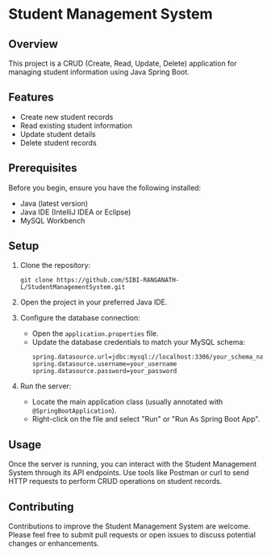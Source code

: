 # Student Management System

## Overview
This project is a CRUD (Create, Read, Update, Delete) application for managing student information using Java Spring Boot.

## Features
- Create new student records
- Read existing student information
- Update student details
- Delete student records

## Prerequisites
Before you begin, ensure you have the following installed:
- Java (latest version)
- Java IDE (IntelliJ IDEA or Eclipse)
- MySQL Workbench

## Setup
1. Clone the repository:
   ```
   git clone https://github.com/SIBI-RANGANATH-L/StudentManagementSystem.git
   ```

2. Open the project in your preferred Java IDE.

3. Configure the database connection:
   - Open the `application.properties` file.
   - Update the database credentials to match your MySQL schema:
     ```
     spring.datasource.url=jdbc:mysql://localhost:3306/your_schema_name
     spring.datasource.username=your_username
     spring.datasource.password=your_password
     ```

4. Run the server:
   - Locate the main application class (usually annotated with `@SpringBootApplication`).
   - Right-click on the file and select "Run" or "Run As Spring Boot App".

## Usage
Once the server is running, you can interact with the Student Management System through its API endpoints. Use tools like Postman or curl to send HTTP requests to perform CRUD operations on student records.

## Contributing
Contributions to improve the Student Management System are welcome. Please feel free to submit pull requests or open issues to discuss potential changes or enhancements.

